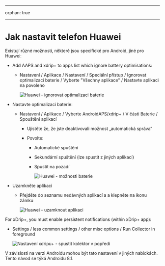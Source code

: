 * * *

orphan: true

* * *

# Jak nastavit telefon Huawei

Existují různé možnosti, některé jsou specifické pro Android, jiné pro Huawei:

* Add AAPS and xdrip+ to apps list which ignore battery optimisations:
  
  * Nastavení / Aplikace / Nastavení / Speciální přístup / Ignorovat optimalizaci baterie / Vyberte "Všechny aplikace" / Nastavte aplikaci na povoleno
    
    ![Huawei - ignorovat optimalizaci baterie](../images/Huawei_BatteryOptimization.png)

* Nastavte optimalizaci baterie:
  
  * Nastavení / Aplikace / Vyberte AndroidAPS/xdrip+ / V části Baterie / Spouštění aplikací
    
    * Ujistěte že, že jste deaktivovali možnost „automatická správa“
    * Povolte:
      
      * Automatické spuštění
      * Sekundární spuštění (lze spustit z jiných aplikací)
      * Spustit na pozadí
        
        ![Huawei - možnosti baterie](../images/Huawei_BatteryOptions.png)

* Uzamkněte aplikaci
  
  * Přejděte do seznamu nedávných aplikací a a klepněte na ikonu zámku
    
    ![Huawei - uzamknout aplikaci](../images/Huawei_LockApp.png)

For xDrip+, you must enable persistent notifications (within xDrip+ app):

* Settings / less common settings / other misc options / Run Collector in foreground
  
  ![Nastavení xdripu+ - spustit kolektor v popředí](../images/xdrip_collector_foreground.png)

V závislosti na verzi Androidu mohou být tato nastavení v jiných nabídkách. Tento návod se týká Androidu 8.1.